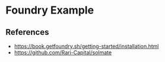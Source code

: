# Foundry Example

## References
- https://book.getfoundry.sh/getting-started/installation.html
- https://github.com/Rari-Capital/solmate